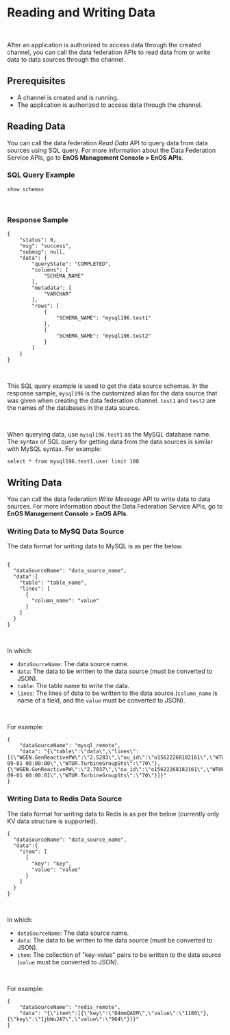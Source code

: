 # Reading and Writing Data

<br />

After an application is authorized to access data through the created channel, you can call the data federation APIs to read data from or write data to data sources through the channel.

## Prerequisites

- A channel is created and is running.
- The application is authorized to access data through the channel.

## Reading Data

You can call the data federation _Read Data_ API to query data from data sources using SQL query. For more information about the Data Federation Service APIs, go to **EnOS Management Console > EnOS APIs**.

### SQL Query Example

```
show schemas
```

<br />

### Response Sample

```
{
    "status": 0,
    "msg": "success",
    "submsg": null,
    "data": {
        "queryState": "COMPLETED",
        "columns": [
            "SCHEMA_NAME"
        ],
        "metadata": [
            "VARCHAR"
        ],
        "rows": [
            {
                "SCHEMA_NAME": "mysql196.test1"
            },
            {
                "SCHEMA_NAME": "mysql196.test2"
            }
        ]
    }
}
```

<br />

This SQL query example is used to get the data source schemas. In the response sample, ``mysql196`` is the customized alias for the data source that was given when creating the data federation channel. ``test1`` and ``test2`` are the names of the databases in the data source.

<br />

When querying data, use ``mysql196.test1`` as the MySQL database name. The syntax of SQL query for getting data from the data sources is similar with MySQL syntax. For example:

```
select * from mysql196.test1.user limit 100
```

## Writing Data

You can call the data federation _Write Message_ API to write data to data sources. For more information about the Data Federation Service APIs, go to **EnOS Management Console > EnOS APIs**.

### Writing Data to MySQ Data Source

The data format for writing data to MySQL is as per the below.

```

{
  "dataSourceName": "data_source_name",
  "data":{
    "table": "table_name",
    "lines": [
      {
        "column_name": "value"
      }
    ]
  }
}
```

<br />

In which:
- ``dataSourceName``: The data source name.
- ``data``: The data to be written to the data source (must be converted to JSON).
- ``table``: The table name to write the data.
- ``lines``: The lines of data to be written to the data source.(``column_name`` is name of a field, and the ``value`` must be converted to JSON).

<br />

For example:

```
{
    "dataSourceName": "mysql_remote",
    "data": "{\"table\":\"data\",\"lines\":[{\"WGEN.GenReactivePW\":\"2.5283\",\"ou_id\":\"o15622268182161\",\"WTUR.TurbineListSts\":\"5\",\"WTUR.TurbineUnionSts\":\"71\",\"WTUR.ConnectionSts\":\"0\",\"WGEN.GenActivePW\":\"45.700001\",\"WROT.TemB2Mot\":\"29.504801\",\"WTUR.TurbineTopSts\":\"2\",\"WGEN.TorqueSetpoint\":\"867.359375\",\"WWPP.PPCurrentDay\":\"0\",\"WCNV.GridFreq\":\"49.971561\",\"WWPP.PPCurrentYear\":\"17896\",\"dev_id\":\"04mmQAEM\",\"WNAC.TemOut\":\"25.691801\",\"WWPP.PPCurrentMonth\":\"33763\",\"WTUR.TurbineHealthSts\":\"0\",\"timeOfDay\":\"2019-09-01 00:00:00\",\"WTUR.TurbineGroupSts\":\"70\"},{\"WGEN.GenReactivePW\":\"2.7037\",\"ou_id\":\"o15622268182161\",\"WTUR.TurbineListSts\":\"5\",\"WTUR.TurbineUnionSts\":\"71\",\"WTUR.ConnectionSts\":\"0\",\"WGEN.GenActivePW\":\"45.439999\",\"WTUR.TurbineTopSts\":\"2\",\"WGEN.TorqueSetpoint\":\"865.127869\",\"WCNV.GridFreq\":\"49.998112\",\"dev_id\":\"04mmQAEM\",\"WTUR.TurbineHealthSts\":\"0\",\"timeOfDay\":\"2019-09-01 00:00:01\",\"WTUR.TurbineGroupSts\":\"70\"}]}"
}
```

### Writing Data to Redis Data Source

The data format for writing data to Redis is as per the below (currently only KV data structure is supported).

```
{
  "dataSourceName": "data_source_name",
  "data":{
    "item": [
      {
        "key": "key",
        "value": "value"
      }
    ]
  }
}
```

<br />

In which:
- ``dataSourceName``: The data source name.
- ``data``: The data to be written to the data source (must be converted to JSON).
- ``item``: The collection of "key-value" pairs to be written to the data source (``value`` must be converted to JSON).

<br />

For example:

```
{
    "dataSourceName": "redis_remote",
    "data": "{\"item\":[{\"key\":\"04mmQAEM\",\"value\":\"1180\"},{\"key\":\"1jbWuJA7\",\"value\":\"964\"}]}"
}
```


<!--end-->
